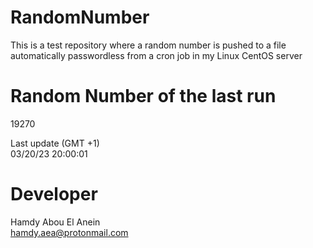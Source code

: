 # RandomNumber    
This is a test repository where a random number is pushed to a file automatically passwordless from a cron job in my Linux CentOS server    
# Random Number of the last run   
19270
      
Last update (GMT +1)    
03/20/23 20:00:01
# Developer    
Hamdy Abou El Anein   
hamdy.aea@protonmail.com
